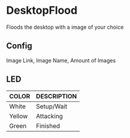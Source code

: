 # DesktopFlood
Floods the desktop with a image of your choice

## Config
Image Link, Image Name, Amount of Images

## LED

|  COLOR  | DESCRIPTION |
|---------|-------------|
| White   | Setup/Wait  |
| Yellow  | Attacking   |
| Green   | Finished    |